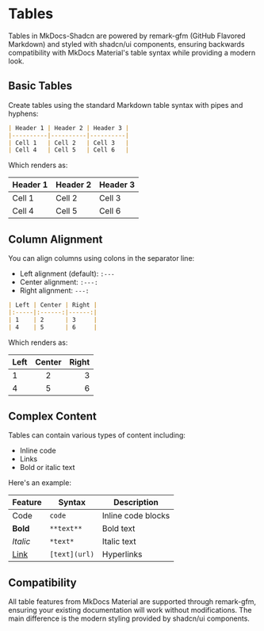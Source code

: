 # Tables

Tables in MkDocs-Shadcn are powered by remark-gfm (GitHub Flavored Markdown) and styled with shadcn/ui components, ensuring backwards compatibility with MkDocs Material's table syntax while providing a modern look.

## Basic Tables

Create tables using the standard Markdown table syntax with pipes and hyphens:

```markdown
| Header 1 | Header 2 | Header 3 |
|----------|----------|----------|
| Cell 1   | Cell 2   | Cell 3   |
| Cell 4   | Cell 5   | Cell 6   |
```

Which renders as:

| Header 1 | Header 2 | Header 3 |
|----------|----------|----------|
| Cell 1   | Cell 2   | Cell 3   |
| Cell 4   | Cell 5   | Cell 6   |

## Column Alignment

You can align columns using colons in the separator line:

- Left alignment (default): `:---`
- Center alignment: `:---:`
- Right alignment: `---:`

```markdown
| Left | Center | Right |
|:-----|:------:|------:|
| 1    | 2      | 3     |
| 4    | 5      | 6     |
```

Which renders as:

| Left | Center | Right |
|:-----|:------:|------:|
| 1    | 2      | 3     |
| 4    | 5      | 6     |

## Complex Content

Tables can contain various types of content including:
- Inline code
- Links
- Bold or italic text

Here's an example:

| Feature | Syntax | Description |
|---------|--------|-------------|
| Code | `code` | Inline code blocks |
| **Bold** | `**text**` | Bold text |
| *Italic* | `*text*` | Italic text |
| [Link](/) | `[text](url)` | Hyperlinks |

## Compatibility

All table features from MkDocs Material are supported through remark-gfm, ensuring your existing documentation will work without modifications. The main difference is the modern styling provided by shadcn/ui components.
